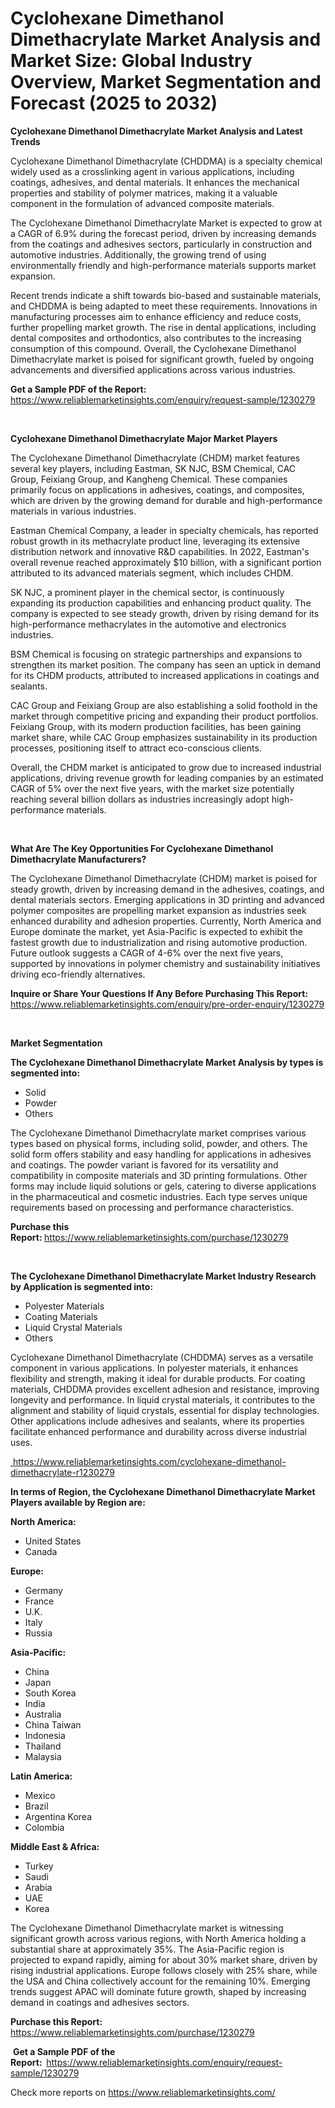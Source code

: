 <p><h1>Cyclohexane Dimethanol Dimethacrylate Market Analysis and Market Size: Global Industry Overview, Market Segmentation and Forecast (2025 to 2032)</h1></p><p><strong>Cyclohexane Dimethanol Dimethacrylate Market Analysis and Latest Trends</strong></p>
<p><p>Cyclohexane Dimethanol Dimethacrylate (CHDDMA) is a specialty chemical widely used as a crosslinking agent in various applications, including coatings, adhesives, and dental materials. It enhances the mechanical properties and stability of polymer matrices, making it a valuable component in the formulation of advanced composite materials. </p><p>The Cyclohexane Dimethanol Dimethacrylate Market is expected to grow at a CAGR of 6.9% during the forecast period, driven by increasing demands from the coatings and adhesives sectors, particularly in construction and automotive industries. Additionally, the growing trend of using environmentally friendly and high-performance materials supports market expansion. </p><p>Recent trends indicate a shift towards bio-based and sustainable materials, and CHDDMA is being adapted to meet these requirements. Innovations in manufacturing processes aim to enhance efficiency and reduce costs, further propelling market growth. The rise in dental applications, including dental composites and orthodontics, also contributes to the increasing consumption of this compound. Overall, the Cyclohexane Dimethanol Dimethacrylate market is poised for significant growth, fueled by ongoing advancements and diversified applications across various industries.</p></p>
<p><strong>Get a Sample PDF of the Report:&nbsp;</strong> <a href="https://www.reliablemarketinsights.com/enquiry/request-sample/1230279?utm_campaign=2095&utm_medium=2&utm_source=Github&utm_content=ia&utm_term=03022025&utm_id=cyclohexane-dimethanol-dimethacrylate">https://www.reliablemarketinsights.com/enquiry/request-sample/1230279</a></p>
<p>&nbsp;</p>
<p><strong>Cyclohexane Dimethanol Dimethacrylate Major Market Players</strong></p>
<p><p>The Cyclohexane Dimethanol Dimethacrylate (CHDM) market features several key players, including Eastman, SK NJC, BSM Chemical, CAC Group, Feixiang Group, and Kangheng Chemical. These companies primarily focus on applications in adhesives, coatings, and composites, which are driven by the growing demand for durable and high-performance materials in various industries.</p><p>Eastman Chemical Company, a leader in specialty chemicals, has reported robust growth in its methacrylate product line, leveraging its extensive distribution network and innovative R&D capabilities. In 2022, Eastman's overall revenue reached approximately $10 billion, with a significant portion attributed to its advanced materials segment, which includes CHDM.</p><p>SK NJC, a prominent player in the chemical sector, is continuously expanding its production capabilities and enhancing product quality. The company is expected to see steady growth, driven by rising demand for its high-performance methacrylates in the automotive and electronics industries.</p><p>BSM Chemical is focusing on strategic partnerships and expansions to strengthen its market position. The company has seen an uptick in demand for its CHDM products, attributed to increased applications in coatings and sealants. </p><p>CAC Group and Feixiang Group are also establishing a solid foothold in the market through competitive pricing and expanding their product portfolios. Feixiang Group, with its modern production facilities, has been gaining market share, while CAC Group emphasizes sustainability in its production processes, positioning itself to attract eco-conscious clients.</p><p>Overall, the CHDM market is anticipated to grow due to increased industrial applications, driving revenue growth for leading companies by an estimated CAGR of 5% over the next five years, with the market size potentially reaching several billion dollars as industries increasingly adopt high-performance materials.</p></p>
<p>&nbsp;</p>
<p><strong>What Are The Key Opportunities For Cyclohexane Dimethanol Dimethacrylate Manufacturers?</strong></p>
<p><p>The Cyclohexane Dimethanol Dimethacrylate (CHDM) market is poised for steady growth, driven by increasing demand in the adhesives, coatings, and dental materials sectors. Emerging applications in 3D printing and advanced polymer composites are propelling market expansion as industries seek enhanced durability and adhesion properties. Currently, North America and Europe dominate the market, yet Asia-Pacific is expected to exhibit the fastest growth due to industrialization and rising automotive production. Future outlook suggests a CAGR of 4-6% over the next five years, supported by innovations in polymer chemistry and sustainability initiatives driving eco-friendly alternatives.</p></p>
<p><strong>Inquire or Share Your Questions If Any Before Purchasing This Report:</strong> <a href="https://www.reliablemarketinsights.com/enquiry/pre-order-enquiry/1230279?utm_campaign=2095&utm_medium=2&utm_source=Github&utm_content=ia&utm_term=03022025&utm_id=cyclohexane-dimethanol-dimethacrylate">https://www.reliablemarketinsights.com/enquiry/pre-order-enquiry/1230279</a></p>
<p>&nbsp;</p>
<p><strong>Market Segmentation</strong></p>
<p><strong>The Cyclohexane Dimethanol Dimethacrylate Market Analysis by types is segmented into:</strong></p>
<p><ul><li>Solid</li><li>Powder</li><li>Others</li></ul></p>
<p><p>The Cyclohexane Dimethanol Dimethacrylate market comprises various types based on physical forms, including solid, powder, and others. The solid form offers stability and easy handling for applications in adhesives and coatings. The powder variant is favored for its versatility and compatibility in composite materials and 3D printing formulations. Other forms may include liquid solutions or gels, catering to diverse applications in the pharmaceutical and cosmetic industries. Each type serves unique requirements based on processing and performance characteristics.</p></p>
<p><strong>Purchase this Report:&nbsp;</strong><a href="https://www.reliablemarketinsights.com/purchase/1230279?utm_campaign=2095&utm_medium=2&utm_source=Github&utm_content=ia&utm_term=03022025&utm_id=cyclohexane-dimethanol-dimethacrylate">https://www.reliablemarketinsights.com/purchase/1230279</a></p>
<p>&nbsp;</p>
<p><strong>The Cyclohexane Dimethanol Dimethacrylate Market Industry Research by Application is segmented into:</strong></p>
<p><ul><li>Polyester Materials</li><li>Coating Materials</li><li>Liquid Crystal Materials</li><li>Others</li></ul></p>
<p><p>Cyclohexane Dimethanol Dimethacrylate (CHDDMA) serves as a versatile component in various applications. In polyester materials, it enhances flexibility and strength, making it ideal for durable products. For coating materials, CHDDMA provides excellent adhesion and resistance, improving longevity and performance. In liquid crystal materials, it contributes to the alignment and stability of liquid crystals, essential for display technologies. Other applications include adhesives and sealants, where its properties facilitate enhanced performance and durability across diverse industrial uses.</p></p>
<p><a href="https://www.reliablemarketinsights.com/cyclohexane-dimethanol-dimethacrylate-r1230279?utm_campaign=2095&utm_medium=2&utm_source=Github&utm_content=ia&utm_term=03022025&utm_id=cyclohexane-dimethanol-dimethacrylate">&nbsp;https://www.reliablemarketinsights.com/cyclohexane-dimethanol-dimethacrylate-r1230279</a></p>
<p><strong>In terms of Region, the Cyclohexane Dimethanol Dimethacrylate Market Players available by Region are:</strong></p>
<p>
    <p> <strong> North America: </strong>
        <ul>
            <li>United States</li>
            <li>Canada</li>
        </ul>
        </p> 
    <p> <strong> Europe: </strong>
        <ul>
            <li>Germany</li>
            <li>France</li>
            <li>U.K.</li>
            <li>Italy</li>
            <li>Russia</li>
        </ul>
        </p> 
    <p> <strong> Asia-Pacific: </strong>
        <ul>
            <li>China</li>
            <li>Japan</li>
            <li>South Korea</li>
            <li>India</li>
            <li>Australia</li>
            <li>China Taiwan</li>
            <li>Indonesia</li>
            <li>Thailand</li>
            <li>Malaysia</li>
        </ul>
        </p> 
    <p> <strong> Latin America: </strong>
        <ul>
            <li>Mexico</li>
            <li>Brazil</li>
            <li>Argentina Korea</li>
            <li>Colombia</li>
        </ul>
        </p> 
    <p> <strong> Middle East & Africa: </strong>
        <ul>
            <li>Turkey</li>
            <li>Saudi</li>
            <li>Arabia</li>
            <li>UAE</li>
            <li>Korea</li>
        </ul>
    </p>
    </p>
<p><p>The Cyclohexane Dimethanol Dimethacrylate market is witnessing significant growth across various regions, with North America holding a substantial share at approximately 35%. The Asia-Pacific region is projected to expand rapidly, aiming for about 30% market share, driven by rising industrial applications. Europe follows closely with 25% share, while the USA and China collectively account for the remaining 10%. Emerging trends suggest APAC will dominate future growth, shaped by increasing demand in coatings and adhesives sectors.</p></p>
<p><strong>Purchase this Report: </strong><a href="https://www.reliablemarketinsights.com/purchase/1230279?utm_campaign=2095&utm_medium=2&utm_source=Github&utm_content=ia&utm_term=03022025&utm_id=cyclohexane-dimethanol-dimethacrylate">https://www.reliablemarketinsights.com/purchase/1230279</a></p>
<p>&nbsp;<strong>Get a Sample PDF of the Report:&nbsp;&nbsp;</strong><a href="https://www.reliablemarketinsights.com/enquiry/request-sample/1230279?utm_campaign=2095&utm_medium=2&utm_source=Github&utm_content=ia&utm_term=03022025&utm_id=cyclohexane-dimethanol-dimethacrylate">https://www.reliablemarketinsights.com/enquiry/request-sample/1230279</a></p>
<p><strong></strong></p>
<p>Check more reports on <a href="https://www.reliablemarketinsights.com/?utm_campaign=2095&utm_medium=2&utm_source=Github&utm_content=ia&utm_term=03022025&utm_id=cyclohexane-dimethanol-dimethacrylate">https://www.reliablemarketinsights.com/</a></p>